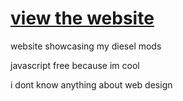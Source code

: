 # [view the website](https://theokrueger-diesel-mods.github.io/website/)

website showcasing my diesel mods

javascript free because im cool

i dont know anything about web design

